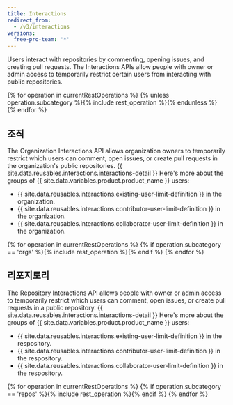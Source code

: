 ```yaml
---
title: Interactions
redirect_from:
  - /v3/interactions
versions:
  free-pro-team: '*'
---
```


Users interact with repositories by commenting, opening issues, and creating pull requests. The Interactions APIs allow people with owner or admin access to temporarily restrict certain users from interacting with public repositories.

{% for operation in currentRestOperations %}
  {% unless operation.subcategory %}{% include rest_operation %}{% endunless %}
{% endfor %}

## 조직

The Organization Interactions API allows organization owners to temporarily restrict which users can comment, open issues, or create pull requests in the organization's public repositories. {{ site.data.reusables.interactions.interactions-detail }} Here's more about the groups of {{ site.data.variables.product.product_name }} users:

* {{ site.data.reusables.interactions.existing-user-limit-definition }} in the organization.
* {{ site.data.reusables.interactions.contributor-user-limit-definition }} in the organization.
* {{ site.data.reusables.interactions.collaborator-user-limit-definition }} in the organization.

{% for operation in currentRestOperations %}
  {% if operation.subcategory == 'orgs' %}{% include rest_operation %}{% endif %}
{% endfor %}

## 리포지토리

The Repository Interactions API allows people with owner or admin access to temporarily restrict which users can comment, open issues, or create pull requests in a public repository. {{ site.data.reusables.interactions.interactions-detail }} Here's more about the groups of {{ site.data.variables.product.product_name }} users:

* {{ site.data.reusables.interactions.existing-user-limit-definition }} in the respository.
* {{ site.data.reusables.interactions.contributor-user-limit-definition }} in the respository.
* {{ site.data.reusables.interactions.collaborator-user-limit-definition }} in the respository.

{% for operation in currentRestOperations %}
  {% if operation.subcategory == 'repos' %}{% include rest_operation %}{% endif %}
{% endfor %}

